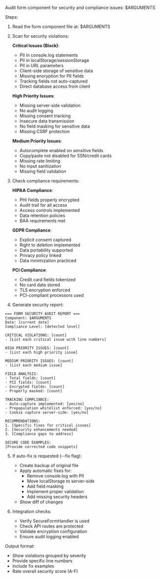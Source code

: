 Audit form component for security and compliance issues: $ARGUMENTS

Steps:

1. Read the form component file at: $ARGUMENTS

2. Scan for security violations:

   **Critical Issues (Block)**:
   - PII in console.log statements
   - PII in localStorage/sessionStorage
   - PII in URL parameters
   - Client-side storage of sensitive data
   - Missing encryption for PII fields
   - Tracking fields not auto-captured
   - Direct database access from client

   **High Priority Issues**:
   - Missing server-side validation
   - No audit logging
   - Missing consent tracking
   - Insecure data transmission
   - No field masking for sensitive data
   - Missing CSRF protection

   **Medium Priority Issues**:
   - Autocomplete enabled on sensitive fields
   - Copy/paste not disabled for SSN/credit cards
   - Missing rate limiting
   - No input sanitization
   - Missing field validation

3. Check compliance requirements:

   **HIPAA Compliance**:
   - PHI fields properly encrypted
   - Audit trail for all access
   - Access controls implemented
   - Data retention policies
   - BAA requirements met

   **GDPR Compliance**:
   - Explicit consent captured
   - Right to deletion implemented
   - Data portability supported
   - Privacy policy linked
   - Data minimization practiced

   **PCI Compliance**:
   - Credit card fields tokenized
   - No card data stored
   - TLS encryption enforced
   - PCI-compliant processors used

4. Generate security report:

```
=== FORM SECURITY AUDIT REPORT ===
Component: $ARGUMENTS
Date: [current date]
Compliance Level: [detected level]

CRITICAL VIOLATIONS: [count]
- [List each critical issue with line numbers]

HIGH PRIORITY ISSUES: [count]
- [List each high priority issue]

MEDIUM PRIORITY ISSUES: [count]
- [List each medium issue]

FIELD ANALYSIS:
- Total fields: [count]
- PII fields: [count] 
- Encrypted fields: [count]
- Properly masked: [count]

TRACKING COMPLIANCE:
- Auto-capture implemented: [yes/no]
- Prepopulation whitelist enforced: [yes/no]
- Cookie capture server-side: [yes/no]

RECOMMENDATIONS:
1. [Specific fixes for critical issues]
2. [Security enhancements needed]
3. [Compliance gaps to address]

SECURE CODE EXAMPLES:
[Provide corrected code snippets]
```

5. If auto-fix is requested (--fix flag):
   - Create backup of original file
   - Apply automatic fixes for:
     - Remove console.log with PII
     - Move localStorage to server-side
     - Add field masking
     - Implement proper validation
     - Add missing security headers
   - Show diff of changes

6. Integration checks:
   - Verify SecureFormHandler is used
   - Check API routes are protected
   - Validate encryption configuration
   - Ensure audit logging enabled

Output format:
- Show violations grouped by severity
- Provide specific line numbers
- Include fix examples
- Rate overall security score (A-F)
